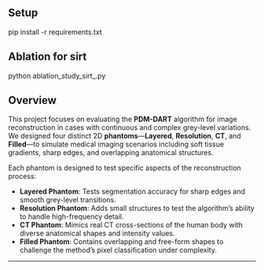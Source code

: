 
## Setup
pip install -r requirements.txt 

## Ablation for sirt
python ablation_study_sirt_.py

## Overview

This project focuses on evaluating the **PDM-DART** algorithm for image reconstruction in cases with continuous and complex grey-level variations. We designed four distinct 2D **phantoms**—**Layered**, **Resolution**, **CT**, and **Filled**—to simulate medical imaging scenarios including soft tissue gradients, sharp edges, and overlapping anatomical structures. 

Each phantom is designed to test specific aspects of the reconstruction process:

- **Layered Phantom**: Tests segmentation accuracy for sharp edges and smooth grey-level transitions.
- **Resolution Phantom**: Adds small structures to test the algorithm’s ability to handle high-frequency detail.
- **CT Phantom**: Mimics real CT cross-sections of the human body with diverse anatomical shapes and intensity values.
- **Filled Phantom**: Contains overlapping and free-form shapes to challenge the method’s pixel classification under complexity.

---
